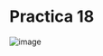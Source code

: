 # Practica 18
![image](https://github.com/GalerdonxD/Practica-18/assets/147341276/fd610e3e-dd02-446e-9290-344927a0e7ab)
